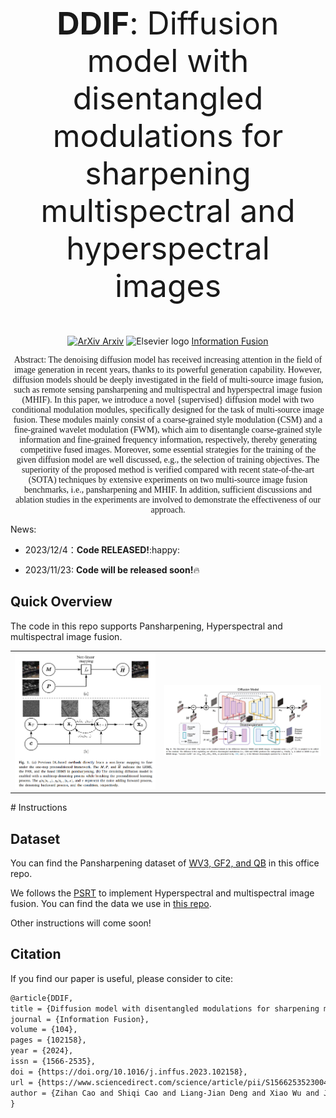 <p style="text-align:center;font-size:50px;"><b>DDIF</b>: Diffusion model with disentangled modulations for sharpening multispectral and hyperspectral images</p>

<div style="text-align: center;">
  <a href="https://www.arxiv.org/">
    <img src="https://img.shields.io/badge/arXiv-red.svg?style=flat" alt="ArXiv">
  </a>
    <a href="https://arxiv.org/abs/2304.04774">Arxiv</a>
    <img class="gh-logo" src="https://sciencedirect.elseviercdn.cn/shared-assets/24/images/elsevier-non-solus-new-grey.svg" alt="Elsevier logo" height="48" width="54">
    <a href="https://www.sciencedirect.com/science/article/abs/pii/S1566253523004748">Information Fusion
    </a>
</div>
<p style="text-align: center; font-family: 'Times New Roman';">
  </a>
    Abstract:
    The denoising diffusion model has received increasing attention in the field of image generation in recent years, thanks to its powerful generation capability. However, diffusion models should be deeply investigated in the field of multi-source image fusion, such as remote sensing pansharpening and multispectral and hyperspectral image fusion (MHIF). 
    In this paper, we introduce a novel {supervised} diffusion model with two conditional modulation modules, specifically designed for the task of multi-source image fusion. 
    These modules mainly consist of a coarse-grained style modulation (CSM) and a fine-grained wavelet modulation (FWM), which aim to disentangle coarse-grained style information and fine-grained frequency information, respectively, thereby generating competitive fused images. Moreover, some essential strategies for the training of the given diffusion model are well discussed, e.g., the selection of training objectives. 
    The superiority of the proposed method is verified compared with recent state-of-the-art (SOTA) techniques by extensive experiments on two multi-source image fusion benchmarks, i.e., pansharpening and MHIF. In addition, sufficient discussions and ablation studies in the experiments are involved to demonstrate the effectiveness of our approach. 
</a>
</p>

News:

- 2023/12/4：**Code RELEASED!**:happy:

- 2023/11/23: **Code will be released soon!**:fire: 

## Quick Overview

The code in this repo supports Pansharpening, Hyperspectral and multispectral image fusion.

<table><tr>
<td><img src="https://raw.githubusercontent.com/294coder/blog_img_bed/main/img3/202311232300466.png" border=0></td>
<td><img src="https://raw.githubusercontent.com/294coder/blog_img_bed/main/img3/202311232301434.png" border=0></td>
</tr></table>
# Instructions

## Dataset

You can find the Pansharpening dataset of [WV3, GF2, and QB](https://github.com/liangjiandeng/PanCollection) in this office repo.

We follows the [PSRT](https://ieeexplore.ieee.org/document/10044141) to implement Hyperspectral and multispectral image fusion. You can find the data we use in [this repo](https://github.com/shangqideng/PSRT).

Other instructions will come soon!


## Citation

If you find our paper is useful, please consider to cite:

```tex
@article{DDIF,
title = {Diffusion model with disentangled modulations for sharpening multispectral and hyperspectral images},
journal = {Information Fusion},
volume = {104},
pages = {102158},
year = {2024},
issn = {1566-2535},
doi = {https://doi.org/10.1016/j.inffus.2023.102158},
url = {https://www.sciencedirect.com/science/article/pii/S1566253523004748},
author = {Zihan Cao and Shiqi Cao and Liang-Jian Deng and Xiao Wu and Junming Hou and Gemine Vivone},
}
```

